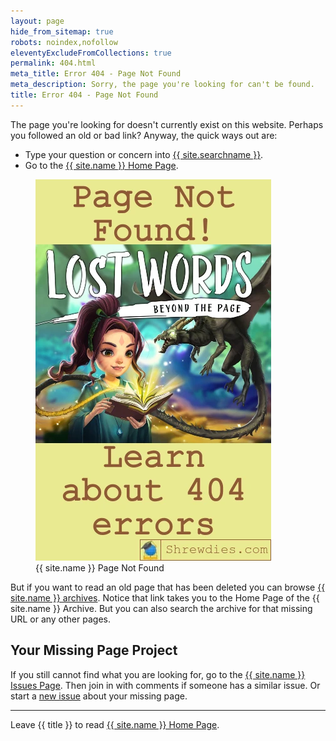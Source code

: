 ```yaml
---
layout: page
hide_from_sitemap: true
robots: noindex,nofollow
eleventyExcludeFromCollections: true
permalink: 404.html
meta_title: Error 404 - Page Not Found
meta_description: Sorry, the page you're looking for can't be found.
title: Error 404 - Page Not Found
---
```


The page you're looking for doesn't currently exist on this website. Perhaps you followed an old or bad link? Anyway, the quick ways out are:
- Type your question or concern into <a href="{{ site.searchurl }}">{{ site.searchname }}</a>.
- Go to the <a href="/">{{ site.name }} Home Page</a>.

<figure class="inner">
<img src="images/shrewdies-com-page-not-found.webp" alt="{{ site.name }} Page Not Found" width="377" height="610">
  <figcaption>{{ site.name }} Page Not Found</figcaption>
</figure>

But if you want to read an old page that has been deleted you can browse <a href="https://web.archive.org/web/20170915133622/http://shrewdies.com/">{{ site.name }} archives</a>. Notice that link takes you to the Home Page of the {{ site.name }} Archive. But you can also search the archive for that missing URL or any other pages.

## Your Missing Page Project

If you still cannot find what you are looking for, go to the <a href="https://github.com/kct2020/shrewdies-com-skeleventy/issues">{{ site.name }} Issues Page</a>. Then join in with comments if someone has a similar issue. Or start a <a href="https://github.com/kct2020/shrewdies-com-skeleventy/issues/new/chose">new issue</a> about your missing page.

<hr />

Leave {{ title }} to read <a href="/">{{ site.name }} Home Page</a>.